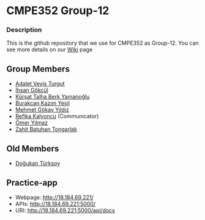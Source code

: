 # CMPE352 Group-12
### Description

This is the github repository that we use for CMPE352 as Group-12. You can see more details on our [Wiki](https://github.com/bounswe/2021SpringGroup12/wiki) page

## Group Members
* [Adalet Veyis Turgut](https://github.com/bounswe/2021SpringGroup12/wiki/Adalet-Veyis-Turgut)
* [İhsan Gökcül](https://github.com/bounswe/2021SpringGroup12/wiki/%C4%B0hsan-G%C3%B6kc%C3%BCl)
* [Kürşat Talha Berk Yamanoğlu](https://github.com/bounswe/2021SpringGroup12/wiki/K%C3%BCr%C5%9Fat-Talha-Berk-Yamano%C4%9Flu)
* [Burakcan Kazım Yeşil](https://github.com/bounswe/2021SpringGroup12/wiki/Burakcan-Kazım-Yeşil)
* [Mehmet Gökay Yıldız](https://github.com/bounswe/2021SpringGroup12/wiki/Mehmet-G%C3%B6kay-Y%C4%B1ld%C4%B1z)
* [Refika Kalyoncu](https://github.com/bounswe/2021SpringGroup12/wiki/Refika-Kalyoncu) (Communicator)
* [Ömer Yılmaz](https://github.com/bounswe/2021SpringGroup12/wiki/%C3%96mer-Y%C4%B1lmaz)
* [Zahit Batuhan Tongarlak](https://github.com/bounswe/2021SpringGroup12/wiki/Batuhan-Tongarlak)
## Old Members
* [Doğukan Türksoy](https://github.com/bounswe/2021SpringGroup12/wiki/Doğukan-Türksoy)</del>

## Practice-app
* Webpage: http://18.184.69.221/
* APIs: http://18.184.69.221:5000/
* URI: http://18.184.69.221:5000/api/docs

